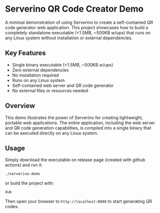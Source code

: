 # Serverino QR Code Creator Demo

A minimal demonstration of using Serverino to create a self-contained QR code generator web application. This project showcases how to build a completely standalone executable (<1.5MB, ~500KB w/upx) that runs on any Linux system without installation or external dependencies.

## Key Features

- Single binary executable (<1.5MB, ~500KB w/upx)
- Zero external dependencies
- No installation required
- Runs on any Linux system
- Self-contained web server and QR code generator
- No external files or resources needed

## Overview

This demo illustrates the power of Serverino for creating lightweight, portable web applications. The entire application, including the web server and QR code generation capabilities, is compiled into a single binary that can be executed directly on any Linux system.

## Usage

Simply download the executable on release page (created with github actions) and run it:
```bash
./serverino-demo
```

or build the project with:

```bash
dub
```

Then open your browser to `http://localhost:8080` to start generating QR codes.
